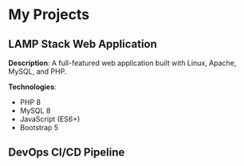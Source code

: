 # My Projects

## LAMP Stack Web Application
**Description**: A full-featured web application built with Linux, Apache, MySQL, and PHP.

**Technologies**: 
- PHP 8
- MySQL 8
- JavaScript (ES6+)
- Bootstrap 5

## DevOps CI/CD Pipeline
